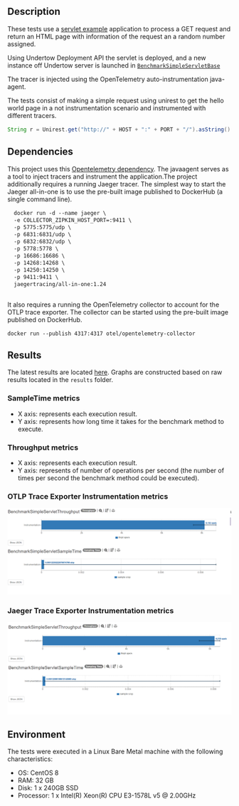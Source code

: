 
## Description

These tests use a [servlet example](https://www.ntu.edu.sg/home/ehchua/programming/java/JavaServlets.html) application to process a GET request and return an HTML page with information of the request an a random number assigned.

Using Undertow Deployment API the servlet is deployed, and a new instance off Undertow server is launched in [`BenchmarkSimpleServletBase`](src/main/java/io/opentracing/contrib/benchmarks/BenchmarkSimpleServletBase.java) 

The tracer is injected using the OpenTelemetry auto-instrumentation java-agent.

The tests consist of making a simple request using unirest to get the hello world page in a not instrumentation scenario and instrumented with different tracers.

```java
String r = Unirest.get("http://" + HOST + ":" + PORT + "/").asString().getBody();
```

## Dependencies

This project uses this [Opentelemetry dependency](https://github.com/open-telemetry/opentelemetry-java-instrumentation).
The javaagent serves as a tool to inject tracers and instrument the application.The project additionally requires a running Jaeger tracer. The simplest way to start the Jaeger all-in-one is to use the pre-built image published to DockerHub (a single command line).

```docker
  docker run -d --name jaeger \
  -e COLLECTOR_ZIPKIN_HOST_PORT=:9411 \
  -p 5775:5775/udp \
  -p 6831:6831/udp \
  -p 6832:6832/udp \
  -p 5778:5778 \
  -p 16686:16686 \
  -p 14268:14268 \
  -p 14250:14250 \
  -p 9411:9411 \
  jaegertracing/all-in-one:1.24


```
It also requires a running the OpenTelemetry collector to account for the OTLP trace exporter. The collector can be started using the pre-built image published on DockerHub.

```docker
docker run --publish 4317:4317 otel/opentelemetry-collector
```


## Results

The latest results are located [here]().
Graphs are constructed based on raw results located in the ``results`` folder.

### SampleTime metrics

- X axis: represents each execution result.
- Y axis: represents how long time it takes for the benchmark method to execute.

### Throughput metrics

- X axis: represents each execution result.
- Y axis: represents of number of operations per second  (the number of times per second the benchmark method could be executed).

### OTLP Trace Exporter Instrumentation metrics
![BenchmarkOTLP](results-imgs/BareMetalRun1Otlp.png)

### Jaeger Trace Exporter Instrumentation metrics
![BenchmarkJaeger](results-imgs/BareMetalRun1Jaeger.png)


## Environment
The tests were executed in a Linux Bare Metal machine with the following characteristics: 

- OS: CentOS 8
- RAM: 32 GB
- Disk: 1 x 240GB SSD
- Processor: 1 x Intel(R) Xeon(R) CPU E3-1578L v5 @ 2.00GHz



